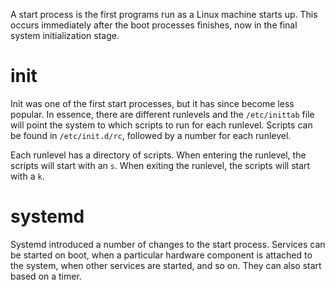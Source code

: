 A start process is the first programs run as a Linux machine starts up. This occurs immediately after the boot processes finishes, now in the final system initialization stage.

# init
Init was one of the first start processes, but it has since become less popular. In essence, there are different runlevels and the `/etc/inittab` file will point the system to which scripts to run for each runlevel. Scripts can be found in `/etc/init.d/rc`, followed by a number for each runlevel.

Each runlevel has a directory of scripts. When entering the runlevel, the scripts will start with an `s`. When exiting the runlevel, the scripts will start with a `k`.

# systemd
Systemd introduced a number of changes to the start process. Services can be started on boot, when a particular hardware component is attached to the system, when other services are started, and so on. They can also start based on a timer.